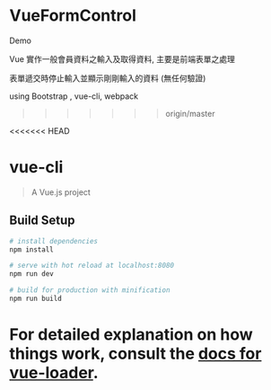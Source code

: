 # VueFormControl
Demo

Vue 實作一般會員資料之輸入及取得資料, 主要是前端表單之處理

表單遞交時停止輸入並顯示剛剛輸入的資料
(無任何驗證)

using Bootstrap , vue-cli, webpack
>>>>>>> origin/master

<<<<<<< HEAD
# vue-cli

> A Vue.js project

## Build Setup

``` bash
# install dependencies
npm install

# serve with hot reload at localhost:8080
npm run dev

# build for production with minification
npm run build
```

For detailed explanation on how things work, consult the [docs for vue-loader](http://vuejs.github.io/vue-loader).
=======

